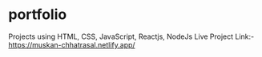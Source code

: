 # portfolio

Projects using HTML, CSS, JavaScript, Reactjs, NodeJs
Live Project Link:-https://muskan-chhatrasal.netlify.app/
